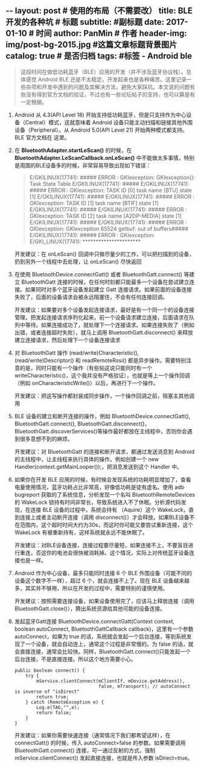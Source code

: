 --
layout:     post                            # 使用的布局（不需要改）
title:      BLE开发的各种坑             # 标题
subtitle:      #副标题
date:       2017-01-10                      # 时间
author:     PanMin                              # 作者
header-img: img/post-bg-2015.jpg            #这篇文章标题背景图片
catalog: true                               # 是否归档
tags:                                       #标签
    - Android ble
---


> 这段时间在做低功耗蓝牙（BLE）应用的开发（并不涉及蓝牙协议栈）。总体感觉 Android BLE 还是不太稳定，开发起来也是各种痛苦。这里记录一些杂项和开发中遇到的问题及其解决方法，避免大家踩坑。本文说的问题有些没有得到官方文档的验证，不过也有一些论坛帖子的支持，也可以算是有一定根据。

1. Android 从 4.3(API Level 18) 开始支持低功耗蓝牙，但是只支持作为中心设备（Central）模式，这就意味着 Android 设备只能主动扫描和链接其他外围设备（Peripheral）。从 Android 5.0(API Level 21) 开始两种模式都支持。BLE 官方文档在 这里。

2. 在 **BluetoothAdapter.startLeScan()** 的时候，在 **BluetoothAdapter.LeScanCallback.onLeScan()** 中不能做太多事情，特别是周围的BLE设备多的时候，非常容易导致出现如下错误：
	> E/GKILINUX(17741): ##### ERROR : GKIexception: GKIexception(): Task State Table E/GKILINUX(17741): ##### 
	> E/GKILINUX(17741): ##### ERROR : GKIexception: TASK ID [0] task name [BTU] state [1] 
	> E/GKILINUX(17741): ##### 
	> E/GKILINUX(17741): ##### ERROR : GKIexception: TASK ID [1] task name [BTIF] state [1] 
	> E/GKILINUX(17741): ##### 
	> E/GKILINUX(17741): ##### ERROR : GKIexception: TASK ID [2] task name [A2DP-MEDIA] state [1] 
	> E/GKILINUX(17741): ##### 
	> E/GKILINUX(17741): ##### ERROR : GKIexception: GKIexception 65524 getbuf: out of buffers##### 
	> E/GKILINUX(17741): ##### ERROR : GKIexception: 
	> E/GKI_LINUX(17741): **********************

	开发建议：在 onLeScan() 回调中只做尽量少的工作，可以把扫描到的设备，扔到另外一个线程中去处理，让 onLeScan() 尽快返回

3. 在使用 BluetoothDevice.connectGatt() 或者 BluetoothGatt.connect() 等建立 BluetoothGatt 连接的时候，在任何时刻都只能最多一个设备在尝试建立连接。如果同时对多个蓝牙设备发起建立 Gatt 连接请求。如果前面的设备连接失败了，后面的设备请求会被永远阻塞住，不会有任何连接回调。

	开发建议：如果要对多个设备发起连接请求，最好是有一个同一个的设备连接管理，把发起连接请求序列化起来。前一个设备请求建立连接，后面请求在队列中等待。如果连接成功了，就处理下一个连接请求。如果连接失败了（例如出错，或者连接超时失败），就马上调用 BluetoothGatt.disconnect() 来释放建立连接请求，然后处理下一个设备连接请求

4. 对 BluetoothGatt 操作 (read/write)Characteristic(), (read/write)Descriptor() 和 readRemoteRssi() 都是异步操作。需要特别注意的是，同时只能有一个操作（有些贴这说只能同时有一个 writeCharacteristic()，这个我并没有严格验证），也就是等上一个操作回调（例如 onCharacteristicWrite()）以后，再进行下一个操作。

	开发建议：把这写操作都封装成同步操作，一个操作回调之前，阻塞主其他调用

5. BLE 设备的建立和断开连接的操作，例如 BluetoothDevice.connectGatt(), BluetoothGatt.connect(), BluetoothGatt.disconnect()，BluetoothGatt.discoverServices()等操作最好都放在主线程中，否则你会遇到很多意想不到的麻烦。

	开发建议：对 BluetoothGatt 的连接和断开请求，都通过发送消息到 Android 的主线程中，让主线程来执行具体的操作。例如创建一个 new Handler(context.getMainLooper());，把消息发送到这个 Handler 中。

6. 如果你在开发 BLE 应用的时候，有时候会发现系统的功耗明显增加了，查看电量使用情况，蓝牙功耗占比非常高，好像低功耗是徒有虚名。使用 adb bugreport 获取的了系统信息，分析发现一个名叫 BluetoothRemoteDevices的 WakeLock 锁持有时间非常长，导致系统进入不了休眠。分析源代码发现，在连接 BLE 设备的过程中，系统会持有 （Aquire）这个 WakeLock，直到连接上或者主动断开连接（调用 disconnect()）才会释放。如果BLE设备不在范围内，这个超时时间大约为30s，而这时你可能又要尝试重新连接，这个 WakeLock 有被重新持有，这样系统就永远不能休眠了。

	开发建议：对BLE设备连接，连接过程要尽量短，如果连接不上，不要盲目进行重连，否这你的电池会很快被消耗掉。这个情况，实际上对传统蓝牙设备连接也是一样。

7. Android 作为中心设备，最多只能同时连接 6 个 BLE 外围设备（可能不同的设备这个数字不一样），超过 6 个，就会连接不上了。现在 BLE 设备越来越多，其实并不够用，所以在开发的过程中，需要特别的谨慎使用。

	开发建议：按照需要连接设备，如果设备使用完了，应该马上释放连接（调用BluetoothGatt.close()），腾出系统资源给其他可能的设备连接。 

8. 发起蓝牙Gatt连接 BluetoothDevice.connectGatt(Context context, boolean autoConnect, BluetoothGattCallback callback)，这里有一个参数autoConnect，如果为 true 的话，系统就会发起一个后台连接，等到系统发现了一个设备，就会自动连上，通常这个过程是非常慢的。为 false 的话，就会直接连接，通常会比较快。同样，BluetoothGatt.connect()只能发起一个后台连接，不是直接连接。所以这个地方需要小心。

	```
	public boolean connect() {
	    try {
	        mService.clientConnect(mClientIf, mDevice.getAddress(),
	                               false, mTransport); // autoConnect is inverse of "isDirect"
	        return true;
	    } catch (RemoteException e) {
	        Log.e(TAG,"",e);
	        return false;
	    }
	}
	```
	
	开发建议：如果你需要快速连接（通常情况下我们都希望这样），在 connectGatt() 的时候，传入 autoConnect=false 的参数。如果需要调用 BluetoothGatt.connect() 连接，可一通过反射的方式，强制 mService.clientConnect() 发起直接连接，也就是传入参数 isDirect=true。